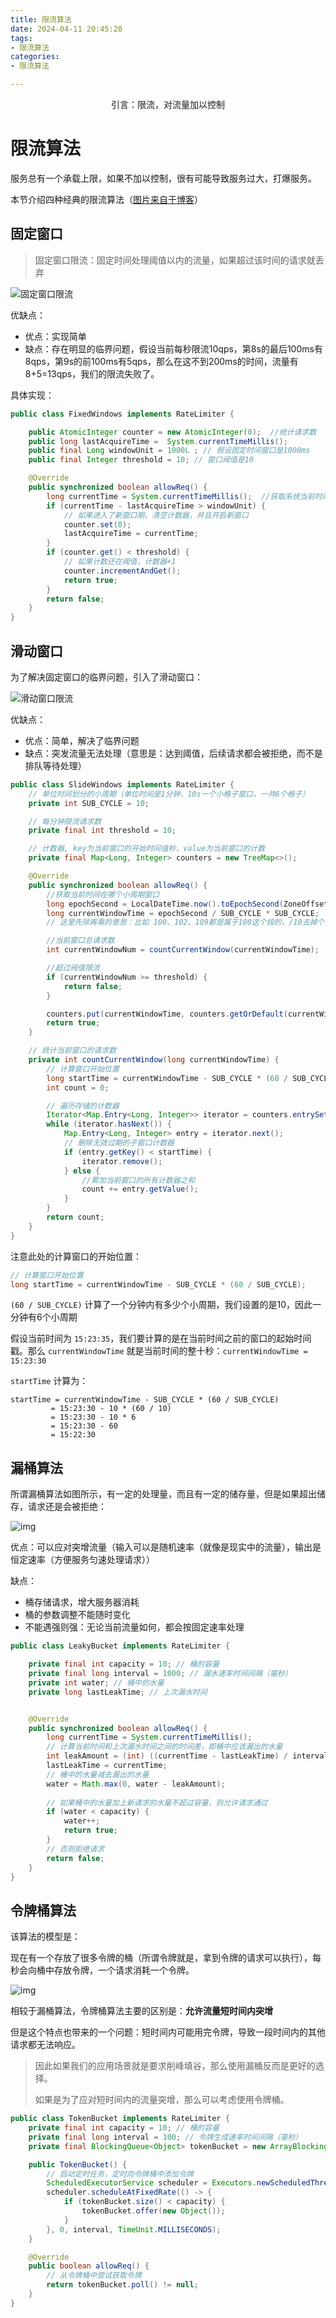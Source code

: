 ```yaml
---
title: 限流算法
date: 2024-04-11 20:45:20
tags:
- 限流算法
categories:
- 限流算法

---
```


<center>
  引言：限流，对流量加以控制
</center>

<!-- more -->

# 限流算法

服务总有一个承载上限，如果不加以控制，很有可能导致服务过大，打爆服务。

本节介绍四种经典的限流算法（[图片来自于博客](https://heapdump.cn/article/5480577)）

## 固定窗口

> 固定窗口限流：固定时间处理阈值以内的流量，如果超过该时间的请求就丢弃

![固定窗口限流](http://img.yesmylord.cn//5479645)

优缺点：

- 优点：实现简单
- 缺点：存在明显的临界问题，假设当前每秒限流10qps，第8s的最后100ms有8qps，第9s的前100ms有5qps，那么在这不到200ms的时间，流量有8+5=13qps，我们的限流失败了。

具体实现：

```java
public class FixedWindows implements RateLimiter {

    public AtomicInteger counter = new AtomicInteger(0);  //统计请求数
    public long lastAcquireTime =  System.currentTimeMillis();
    public final Long windowUnit = 1000L ; // 假设固定时间窗口是1000ms
    public final Integer threshold = 10; // 窗口阀值是10

    @Override
    public synchronized boolean allowReq() {
        long currentTime = System.currentTimeMillis();  //获取系统当前时间
        if (currentTime - lastAcquireTime > windowUnit) {
            // 如果进入了新窗口期，清空计数器，并且开启新窗口
            counter.set(0);
            lastAcquireTime = currentTime;
        }
        if (counter.get() < threshold) {
            // 如果计数还在阈值，计数器+1
            counter.incrementAndGet();
            return true;
        }
        return false;
    }
}
```

## 滑动窗口

为了解决固定窗口的临界问题，引入了滑动窗口：

![滑动窗口限流](http://img.yesmylord.cn//5479699)

优缺点：

- 优点：简单，解决了临界问题
- 缺点：突发流量无法处理（意思是：达到阈值，后续请求都会被拒绝，而不是排队等待处理）

```java
public class SlideWindows implements RateLimiter {
    // 单位时间划分的小周期（单位时间是1分钟，10s一个小格子窗口，一共6个格子）
    private int SUB_CYCLE = 10;

    // 每分钟限流请求数
    private final int threshold = 10;

    // 计数器, key为当前窗口的开始时间值秒，value为当前窗口的计数
    private final Map<Long, Integer> counters = new TreeMap<>();

    @Override
    public synchronized boolean allowReq() {
        //获取当前时间在哪个小周期窗口
        long epochSecond = LocalDateTime.now().toEpochSecond(ZoneOffset.UTC);
        long currentWindowTime = epochSecond / SUB_CYCLE * SUB_CYCLE;
        // 这里先除再乘的意思：比如 100、102、109都是属于100这个段的，/10去掉个位数

        //当前窗口总请求数
        int currentWindowNum = countCurrentWindow(currentWindowTime);

        //超过阀值限流
        if (currentWindowNum >= threshold) {
            return false;
        }

        counters.put(currentWindowTime, counters.getOrDefault(currentWindowTime, 0) + 1);
        return true;
    }

    // 统计当前窗口的请求数
    private int countCurrentWindow(long currentWindowTime) {
        // 计算窗口开始位置
        long startTime = currentWindowTime - SUB_CYCLE * (60 / SUB_CYCLE);
        int count = 0;

        // 遍历存储的计数器
        Iterator<Map.Entry<Long, Integer>> iterator = counters.entrySet().iterator();
        while (iterator.hasNext()) {
            Map.Entry<Long, Integer> entry = iterator.next();
            // 删除无效过期的子窗口计数器
            if (entry.getKey() < startTime) {
                iterator.remove();
            } else {
                //累加当前窗口的所有计数器之和
                count += entry.getValue();
            }
        }
        return count;
    }
}
```

注意此处的计算窗口的开始位置：

```java
// 计算窗口开始位置
long startTime = currentWindowTime - SUB_CYCLE * (60 / SUB_CYCLE);
```

`(60 / SUB_CYCLE)` 计算了一个分钟内有多少个小周期，我们设置的是10，因此一分钟有6个小周期

假设当前时间为 `15:23:35`，我们要计算的是在当前时间之前的窗口的起始时间戳。那么 `currentWindowTime` 就是当前时间的整十秒：`currentWindowTime = 15:23:30`

`startTime` 计算为：

```
startTime = currentWindowTime - SUB_CYCLE * (60 / SUB_CYCLE)
         = 15:23:30 - 10 * (60 / 10)
         = 15:23:30 - 10 * 6
         = 15:23:30 - 60
         = 15:22:30
```

## 漏桶算法

所谓漏桶算法如图所示，有一定的处理量，而且有一定的储存量，但是如果超出储存，请求还是会被拒绝：

![img](http://img.yesmylord.cn//5479702)

优点：可以应对突增流量（输入可以是随机速率（就像是现实中的流量），输出是恒定速率（方便服务匀速处理请求））

缺点：

- 桶存储请求，增大服务器消耗
- 桶的参数调整不能随时变化
- 不能遇强则强：无论当前流量如何，都会按固定速率处理

```java
public class LeakyBucket implements RateLimiter {

    private final int capacity = 10; // 桶的容量
    private final long interval = 1000; // 漏水速率时间间隔（毫秒）
    private int water; // 桶中的水量
    private long lastLeakTime; // 上次漏水时间


    @Override
    public synchronized boolean allowReq() {
        long currentTime = System.currentTimeMillis();
        // 计算当前时间和上次漏水时间之间的时间差，即桶中应该漏出的水量
        int leakAmount = (int) ((currentTime - lastLeakTime) / interval);
        lastLeakTime = currentTime;
        // 桶中的水量减去漏出的水量
        water = Math.max(0, water - leakAmount);
        
        // 如果桶中的水量加上新请求的水量不超过容量，则允许请求通过
        if (water < capacity) {
            water++;
            return true;
        }
        // 否则拒绝请求
        return false;
    }
}
```

## 令牌桶算法

该算法的模型是：

现在有一个存放了很多令牌的桶（所谓令牌就是，拿到令牌的请求可以执行），每秒会向桶中存放令牌，一个请求消耗一个令牌。

![img](http://img.yesmylord.cn//5479709)

相较于漏桶算法，令牌桶算法主要的区别是：**允许流量短时间内突增**

但是这个特点也带来的一个问题：短时间内可能用完令牌，导致一段时间内的其他请求都无法响应。

>因此如果我们的应用场景就是要求削峰填谷，那么使用漏桶反而是更好的选择。
>
>如果是为了应对短时间内的流量突增，那么可以考虑使用令牌桶。

```java
public class TokenBucket implements RateLimiter {
    private final int capacity = 10; // 桶的容量
    private final long interval = 100; // 令牌生成速率时间间隔（毫秒）
    private final BlockingQueue<Object> tokenBucket = new ArrayBlockingQueue<>(capacity); // 令牌桶队列

    public TokenBucket() {
        // 启动定时任务，定时向令牌桶中添加令牌
        ScheduledExecutorService scheduler = Executors.newScheduledThreadPool(1);
        scheduler.scheduleAtFixedRate(() -> {
            if (tokenBucket.size() < capacity) {
                tokenBucket.offer(new Object());
            }
        }, 0, interval, TimeUnit.MILLISECONDS);
    }

    @Override
    public boolean allowReq() {
        // 从令牌桶中尝试获取令牌
        return tokenBucket.poll() != null;
    }
}
```

